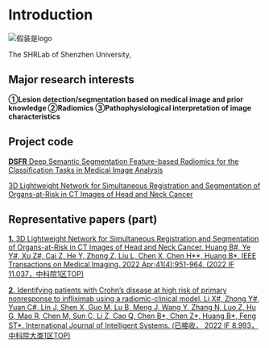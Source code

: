 # Introduction
![假装是logo](___)

The SHRLab of Shenzhen University, 

## Major research interests
  __①Lesion detection/segmentation based on medical image and prior knowledge
  ②Radiomics ③Pathophysiological interpretation of image characteristics__

## Project code
  [__DSFR__ Deep Semantic Segmentation Feature-based Radiomics for the Classification Tasks in Medical Image Analysis](https://github.com/MedcAILab/DSFR)
  
  [3D Lightweight Network for Simultaneous Registration and Segmentation of Organs-at-Risk in CT Images of Head and Neck Cancer]()
  
## Representative papers (part)
  
  [__1.__ 3D Lightweight Network for Simultaneous Registration and Segmentation of Organs-at-Risk in CT Images of Head and Neck Cancer. Huang B#, Ye Y#, Xu Z#, Cai Z, He Y, Zhong Z, Liu L, Chen X, Chen H**, Huang B*. IEEE Transactions on Medical Imaging. 2022 Apr;41(4):951-964. (2022 IF 11.037，中科院1区TOP)](https://github.com/Yaheng-Fan/DSFR_MTM_Radiology)
  
  [__2.__ Identifying patients with Crohn’s disease at high risk of primary nonresponse to infliximab using a radiomic-clinical model. Li X#, Zhong Y#, Yuan C#, Lin J, Shen X, Guo M, Lu B, Meng J, Wang Y, Zhang N, Luo Z, Hu G, Mao R, Chen M, Sun C, Li Z, Cao Q, Chen B*, Chen Z*, Huang B*, Feng ST*. International Journal of Intelligent Systems. (已接收， 2022 IF 8.993，中科院大类1区TOP)]()


